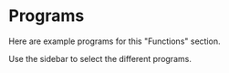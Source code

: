 # Programs

Here are example programs for this "Functions" section.

Use the sidebar to select the different programs.